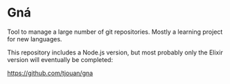 Gná
===

  Tool to manage a large number of git repositories. Mostly a learning
project for new languages.

  This repository includes a Node.js version, but most probably only
the Elixir version will eventually be completed:

  https://github.com/tjouan/gna
